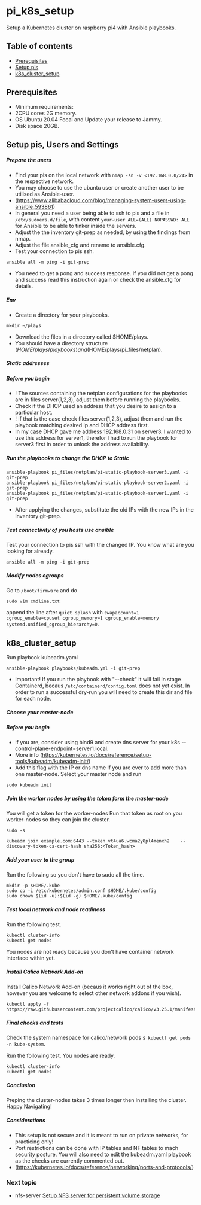 # pi_k8s_setup

Setup a Kubernetes cluster on raspberry pi4 with Ansible playbooks.

## Table of contents

* [Prerequisites](#prerequisites)
* [Setup pis](#technologies)
* [k8s_cluster_setup](#k8s_cluster_setup)

## Prerequisites

* Minimum requirements:
* 2CPU cores 2G memory.
* OS Ubuntu 20.04 Focal and Update your release to Jammy.
* Disk space 20GB.

## Setup pis, Users and Settings

##### Prepare the users

* Find your pis on the local network with ```nmap -sn -v <192.168.0.0/24>``` in the respective network.
* You may choose to use the ubuntu user or create another user to be utilised as Ansible-user.
* (<https://www.alibabacloud.com/blog/managing-system-users-using-ansible_593861>)
* In general you need a user being able to ssh to pis and a file in ```/etc/sudoers.d/file```, with content ```your-user ALL=(ALL) NOPASSWD: ALL``` for Ansible to be able to tinker inside the servers.
* Adjust the the inventory git-prep as needed, by using the findings from nmap.
* Adjust the file ansible_cfg and rename to ansible.cfg.
* Test your connection to pis ssh.

```
ansible all -m ping -i git-prep
```

* You need to get a pong and success response. If you did not get a pong and success read this instruction again or check the ansible.cfg for details.

##### Env

* Create a directory for your playbooks.

```
mkdir ~/plays
```

* Download the files in a directory called $HOME/plays.
* You should have a directory structure ($HOME/plays/playbooks) and ($HOME/plays/pi_files/netplan).

##### Static addresses

##### Before you begin

* ! The sources containing the netplan configurations for the playbooks are in files server(1,2,3), adjust them before running the playbooks.
* Check if the DHCP used an address that you desire to assign to a particular host.
* ! If that is the case check files server(1,2,3), adjust them and run the playbook matching desired ip and DHCP address first.
* In my case DHCP gave me address 192.168.0.31 on server3. I wanted to use this address for server1, therefor I had to run the playbook for server3 first in order to unlock the address availability.

##### Run the playbooks to change the DHCP to Static

```
ansible-playbook pi_files/netplan/pi-static-playbook-server3.yaml -i git-prep 
ansible-playbook pi_files/netplan/pi-static-playbook-server2.yaml -i git-prep 
ansible-playbook pi_files/netplan/pi-static-playbook-server1.yaml -i git-prep 
```

* After applying the changes, substitute the old IPs with the new IPs in the Inventory git-prep.

##### Test connectivity of you hosts use ansible

 Test your connection to pis ssh with the changed IP. You know what are you looking for already.

```
ansible all -m ping -i git-prep
```

##### Modify nodes cgroups

Go to ```/boot/firmware``` and do

```
sudo vim cmdline.txt
```

append the line after ```quiet splash``` with ```swapaccount=1 cgroup_enable=cpuset cgroup_memory=1 cgroup_enable=memory systemd.unified_cgroup_hierarchy=0```.

## k8s_cluster_setup

Run playbook kubeadm.yaml

```
ansible-playbook playbooks/kubeadm.yml -i git-prep
```

* Important! If you run the playbook with "--check" it will fail in stage Containerd, becaus ```/etc/containerd/config.toml``` does not yet exist. In order to run a successful dry-run you will need to create this dir and file for each node.

##### Choose your master-node

##### Before you begin

* If you are, consider using bind9 and create dns server for your k8s --control-plane-endpoint=server1.local.
* More info (<https://kubernetes.io/docs/reference/setup-tools/kubeadm/kubeadm-init/>)
* Add this flag with the IP or dns name if you are ever to add more than one master-node.
Select your master node and run

```
sudo kubeadm init
```

##### Join the worker nodes by using the token form the master-node

You will get a token for the worker-nodes
Run that token as root on you worker-nodes so they can join the cluster.

```
sudo -s
```

```kubeadm join example.com:6443 --token vt4ua6.wcma2y8pl4menxh2    --discovery-token-ca-cert-hash sha256:<Token_hash>```

##### Add your user to the group

Run the following so you don't have to sudo all the time.

```
mkdir -p $HOME/.kube
sudo cp -i /etc/kubernetes/admin.conf $HOME/.kube/config
sudo chown $(id -u):$(id -g) $HOME/.kube/config
```

##### Test local network and node readiness

Run the following test.  

```
kubectl cluster-info
kubectl get nodes
```

You nodes are not ready because you don't have container network interface within yet.

##### Install Calico Network Add-on

Install Calico Network Add-on (becaus it works right out of the box, however you are welcome to select other network addons if you wish).

```
kubectl apply -f https://raw.githubusercontent.com/projectcalico/calico/v3.25.1/manifests/calico.yaml
```

##### Final checks and tests

Check the system namespace for calico/network pods ```$ kubectl get pods -n kube-system```.

Run the following test. You nodes are ready.

```
kubectl cluster-info
kubectl get nodes
```

##### Conclusion

Preping the cluster-nodes takes 3 times longer then installing the cluster.
Happy Navigating!

##### Considerations

* This setup is not secure and it is meant to run on private networks, for practicing only!
* Port restrictions can be done with IP tables and NF tables to mach security posture. You will also need to edit the kubeadm.yaml playbook as the checks are currently commented out.
* (<https://kubernetes.io/docs/reference/networking/ports-and-protocols/>)

### Next topic

* nfs-server [Setup NFS server for persistent volume storage](https://github.com/emilpeychev/nfs-server)
